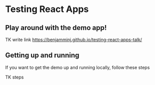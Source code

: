 # Testing React Apps

## Play around with the demo app!

TK write link
https://benjamminj.github.io/testing-react-apps-talk/

## Getting up and running

If you want to get the demo up and running locally, follow these steps

TK steps

<!--
clone repo
install deps w/ yarn
run locally
-->
